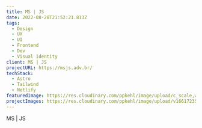 ```yaml
---
title: MS | JS
date: 2022-08-28T21:52:21.813Z
tags:
  - Design
  - UX
  - UI
  - Frontend
  - Dev
  - Visual Identity
client: MS | JS
projectURL: https://msjs.adv.br/
techStack:
  - Astro
  - Tailwind
  - Netlify
featuredImage: https://res.cloudinary.com/ppkehl/image/upload/c_scale,w_700/v1661723502/projects/icon_s68pym.webp
projectImages: https://res.cloudinary.com/ppkehl/image/upload/v1661723502/projects/icon_s68pym.png
---
```

MS | JS